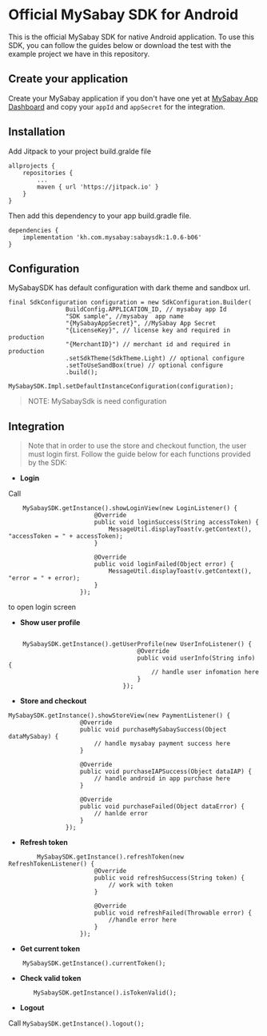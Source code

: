 # Official MySabay SDK for Android

This is the official MySabay SDK for native Android application. To use this SDK, you can follow the guides below or download the test with the example project we have in this repository.

## Create your application

Create your MySabay application if you don't have one yet at [MySabay App Dashboard](https://kh.mysabay.com:8443/index.html) and copy your `appId` 
and `appSecret` for the integration. 

## Installation

Add Jitpack to your project build.gralde file

```
allprojects {
    repositories {
        ...
        maven { url 'https://jitpack.io' }
    }
}
```

Then add this dependency to your app build.gradle file.

```
dependencies {
    implementation 'kh.com.mysabay:sabaysdk:1.0.6-b06'
}
```

## Configuration

MySabaySDK has default configuration with dark theme and sandbox url.

```
final SdkConfiguration configuration = new SdkConfiguration.Builder(
                BuildConfig.APPLICATION_ID, // mysabay app Id
                "SDK sample", //mysabay  app name
                "{MySabayAppSecret}", //MySabay App Secret
                "{LicenseKey}", // license key and required in production
                "{MerchantID}") // merchant id and required in production
                .setSdkTheme(SdkTheme.Light) // optional configure
                .setToUseSandBox(true) // optional configure
                .build();
        MySabaySDK.Impl.setDefaultInstanceConfiguration(configuration);
```
> NOTE: MySabaySdk is need configuration

## Integration

> Note that in order to use the store and checkout function, the user must login first.
> Follow the guide below for each functions provided by the SDK:

*  **Login**

Call 

```
    MySabaySDK.getInstance().showLoginView(new LoginListener() {
                        @Override
                        public void loginSuccess(String accessToken) {
                            MessageUtil.displayToast(v.getContext(), "accessToken = " + accessToken);
                        }
    
                        @Override
                        public void loginFailed(Object error) {
                            MessageUtil.displayToast(v.getContext(), "error = " + error);
                        }
                    });
``` 
to open login screen

* **Show user profile**

```android

    MySabaySDK.getInstance().getUserProfile(new UserInfoListener() {
                                    @Override
                                    public void userInfo(String info) {
                                        // handle user infomation here
                                    }
                                });
```

* **Store and checkout**

```
MySabaySDK.getInstance().showStoreView(new PaymentListener() {
                    @Override
                    public void purchaseMySabaySuccess(Object dataMySabay) {
                        // handle mysabay payment success here
                    }

                    @Override
                    public void purchaseIAPSuccess(Object dataIAP) {
                        // handle android in app purchase here
                    }

                    @Override
                    public void purchaseFailed(Object dataError) {
                        // hanlde error
                    }
                });
```

* **Refresh token** 

```
        MySabaySDK.getInstance().refreshToken(new RefreshTokenListener() {
                        @Override
                        public void refreshSuccess(String token) {
                            // work with token
                        }

                        @Override
                        public void refreshFailed(Throwable error) {
                            //handle error here
                        }
                    });
```

* **Get current token**

```
    MySabaySDK.getInstance().currentToken();
```

* **Check valid token**

```
       MySabaySDK.getInstance().isTokenValid();

```

* **Logout**

Call ```MySabaySDK.getInstance().logout();```
